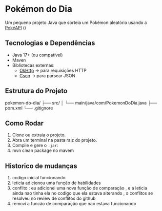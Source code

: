 # Pokémon do Dia

Um pequeno projeto Java que sorteia um Pokémon aleatório usando a [PokéAPI](https://pokeapi.co) ()


## Tecnologias e Dependências

- Java 17+ (ou compatível)
- Maven
- Bibliotecas externas:
  - [OkHttp](https://square.github.io/okhttp/) → para requisições HTTP
  - [Gson](https://github.com/google/gson) → para parsear JSON


## Estrutura do Projeto


pokemon-do-dia/
├── src/
│ └── main/java/com/PokemonDoDia.java
├── pom.xml
└── .gitignore


## Como Rodar

1. Clone ou extraia o projeto.
2. Abra um terminal na pasta raiz do projeto.
3. Compile e gere o `.jar`:
4. mvn clean package no mavem
 
## Historico de mudanças
1. codigo inicial funcionando
2. leticia adicionou uma função de habilidades
3. conflito : eu adicionei uma nova função de comparação , e a leticia ainda nao tinha ela no codigo que ela estava alterando , o conflitos se resolveu no review de conflitos do github
4. removi a funcão de comparação que nao estava funcionando

   
